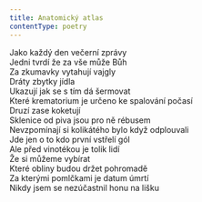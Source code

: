 ```yaml
---
title: Anatomický atlas
contentType: poetry
---
```


<section>

Jako každý den večerní zprávy  
Jedni tvrdí že za vše může Bůh  
Za zkumavky vytahují vajgly  
Dráty zbytky jídla  
Ukazují jak se s tím dá šermovat  
Které krematorium je určeno ke spalování počasí  
Druzí zase koketují  
Sklenice od piva jsou pro ně rébusem  
Nevzpomínají si kolikátého bylo když odplouvali  
Jde jen o to kdo první vstřelí gól  
Ale před vinotékou je tolik lidí  
Že si můžeme vybírat  
Které obliny budou držet pohromadě  
Za kterými pomlčkami je datum úmrtí  
Nikdy jsem se nezúčastnil honu na lišku

</section>
